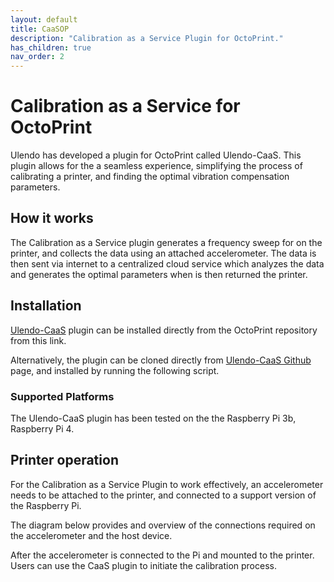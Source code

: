 ```yaml
---
layout: default
title: CaaSOP
description: "Calibration as a Service Plugin for OctoPrint."
has_children: true
nav_order: 2
---
```


# Calibration as a Service for OctoPrint
Ulendo has developed a plugin for OctoPrint called Ulendo-CaaS. This plugin allows for the a seamless experience, simplifying the process of calibrating a printer, and finding the optimal vibration compensation parameters.
 

## How it works
The  Calibration as a Service plugin generates a frequency sweep for on the printer, and collects the data using an attached accelerometer. The data is then sent via internet to a centralized cloud service which analyzes the data and generates the optimal parameters when is then returned the printer.

## Installation 
[Ulendo-CaaS] plugin can be installed directly from the OctoPrint  repository from this link.

Alternatively, the plugin can be cloned directly from [Ulendo-CaaS Github] page, and installed by running the following script.


### Supported Platforms
The Ulendo-CaaS plugin has been tested on the the Raspberry Pi 3b, Raspberry Pi 4.  

## Printer operation
For the Calibration as a Service Plugin to work effectively, an accelerometer needs to be attached to the printer, and connected to a support version of the Raspberry Pi. 

The diagram below provides and overview of the connections required on the accelerometer and the host device. 

After the accelerometer is connected to the Pi and mounted to the printer. Users can use the CaaS plugin to initiate the calibration process. 


[Ulendo-CaaS]: https://just-the-docs.github.io/just-the-docs/
[Ulendo-CaaS Github]: https://github.com/S2AUlendo/UlendoCaaS
